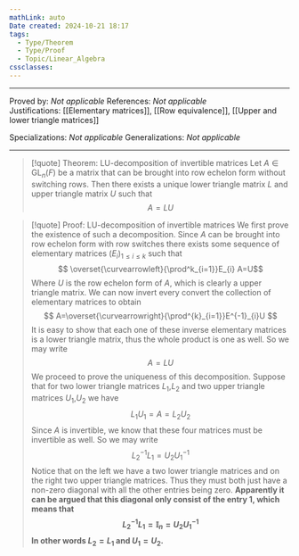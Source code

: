 ```yaml
---
mathLink: auto
Date created: 2024-10-21 18:17
tags:
  - Type/Theorem
  - Type/Proof
  - Topic/Linear_Algebra
cssclasses:
---
```


---

Proved by: _Not applicable_
References: _Not applicable_
Justifications: [[Elementary matrices]], [[Row equivalence]], [[Upper and lower triangle matrices]]

Specializations: _Not applicable_
Generalizations: _Not applicable_

---

> [!quote] Theorem: LU-decomposition of invertible matrices
> Let $A\in \text{GL}_{n}(F)$ be a matrix that can be brought into row echelon form without switching rows. Then there exists a unique lower triangle matrix $L$ and upper triangle matrix $U$ such that $$ A=LU $$

>[!quote] Proof: LU-decomposition of invertible matrices
>We first prove the existence of such a decomposition. Since $A$ can be brought into row echelon form with row switches there exists some sequence of elementary matrices $(E_{i})_{1\leq i\leq k}$ such that $$ \overset{\curvearrowleft}{\prod^k_{i=1}}E_{i} A=U$$Where $U$ is the row echelon form of $A$, which is clearly a upper triangle matrix. We can now invert every convert the collection of elementary matrices to obtain $$ A=\overset{\curvearrowright}{\prod^{k}_{i=1}}E^{-1}_{i}U $$It is easy to show that each one of these inverse elementary matrices is a lower triangle matrix, thus the whole product is one as well. So we may write $$ A=LU $$We proceed to prove the uniqueness of this decomposition. Suppose that for two lower triangle matrices $L_{1}$,$L_{2}$ and two upper triangle matrices $U_{1}$,$U_{2}$ we have $$ L_{1}U_{1}=A=L_{2}U_{2} $$Since $A$ is invertible, we know that these four matrices must be invertible as well. So we may write $$ L_{2}^{-1}L_{1}=U_{2}U_{1}^{-1} $$Notice that on the left we have a two lower triangle matrices and on the right two upper triangle matrices. Thus they must both just have a non-zero diagonal with all the other entries being zero. **Apparently it can be argued that this diagonal only consist of the   entry $1$, which means that $$L_{2}^{-1}L_{1}=\mathbb{I}_{n}=U_{2}U_{1}^{-1}$$In other words $L_{2}=L_{1}$ and $U_{1}=U_{2}$.** 